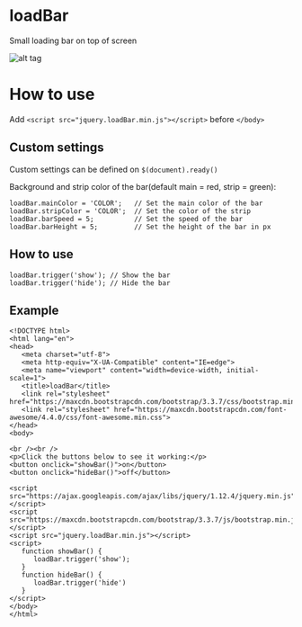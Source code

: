# loadBar
Small loading bar on top of screen

![alt tag](http://ingate.cc/img/bar.png)


# How to use
Add `<script src="jquery.loadBar.min.js"></script>` before `</body>`


## Custom settings
Custom settings can be defined on `$(document).ready()`

Background and strip color of the bar(default main = red, strip = green):
```
loadBar.mainColor = 'COLOR';   // Set the main color of the bar
loadBar.stripColor = 'COLOR';  // Set the color of the strip
loadBar.barSpeed = 5;          // Set the speed of the bar
loadBar.barHeight = 5;         // Set the height of the bar in px
```


## How to use
```
loadBar.trigger('show'); // Show the bar
loadBar.trigger('hide'); // Hide the bar
```


## Example
```
<!DOCTYPE html>
<html lang="en">
<head>
   <meta charset="utf-8">
   <meta http-equiv="X-UA-Compatible" content="IE=edge">
   <meta name="viewport" content="width=device-width, initial-scale=1">
   <title>loadBar</title>
   <link rel="stylesheet" href="https://maxcdn.bootstrapcdn.com/bootstrap/3.3.7/css/bootstrap.min.css">
   <link rel="stylesheet" href="https://maxcdn.bootstrapcdn.com/font-awesome/4.4.0/css/font-awesome.min.css">
</head>
<body>

<br /><br />
<p>Click the buttons below to see it working:</p>
<button onclick="showBar()">on</button>
<button onclick="hideBar()">off</button>

<script src="https://ajax.googleapis.com/ajax/libs/jquery/1.12.4/jquery.min.js"></script>
<script src="https://maxcdn.bootstrapcdn.com/bootstrap/3.3.7/js/bootstrap.min.js"></script>
<script src="jquery.loadBar.min.js"></script>
<script>
   function showBar() {
      loadBar.trigger('show');
   }
   function hideBar() {
      loadBar.trigger('hide')
   }
</script>
</body>
</html>

```
